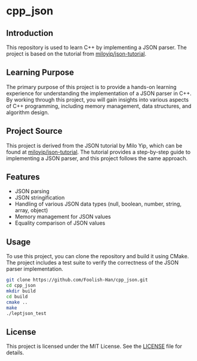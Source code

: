 # cpp_json

## Introduction

This repository is used to learn C++ by implementing a JSON parser. The project is based on the tutorial from [miloyip/json-tutorial](https://github.com/miloyip/json-tutorial).

## Learning Purpose

The primary purpose of this project is to provide a hands-on learning experience for understanding the implementation of a JSON parser in C++. By working through this project, you will gain insights into various aspects of C++ programming, including memory management, data structures, and algorithm design.

## Project Source

This project is derived from the JSON tutorial by Milo Yip, which can be found at [miloyip/json-tutorial](https://github.com/miloyip/json-tutorial). The tutorial provides a step-by-step guide to implementing a JSON parser, and this project follows the same approach.

## Features

- JSON parsing
- JSON stringification
- Handling of various JSON data types (null, boolean, number, string, array, object)
- Memory management for JSON values
- Equality comparison of JSON values

## Usage

To use this project, you can clone the repository and build it using CMake. The project includes a test suite to verify the correctness of the JSON parser implementation.

```sh
git clone https://github.com/Foolish-Han/cpp_json.git
cd cpp_json
mkdir build
cd build
cmake ..
make
./leptjson_test
```

## License

This project is licensed under the MIT License. See the [LICENSE](LICENSE) file for details.
